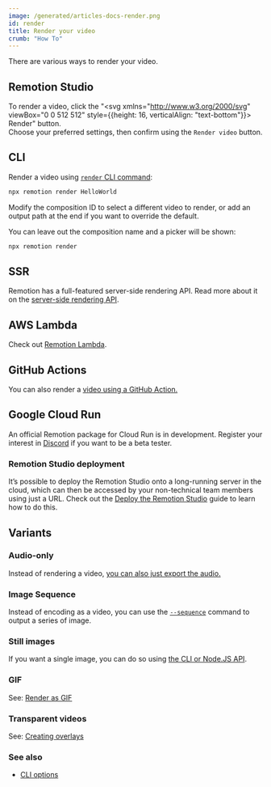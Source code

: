 ```yaml
---
image: /generated/articles-docs-render.png
id: render
title: Render your video
crumb: "How To"
---
```


There are various ways to render your video.

## Remotion Studio

To render a video, click the "<svg xmlns="http://www.w3.org/2000/svg" viewBox="0 0 512 512" style={{height: 16, verticalAlign: "text-bottom"}}><path d="M117.8 128H207C286.9-3.7 409.5-8.5 483.9 5.3c11.6 2.2 20.7 11.2 22.8 22.8c13.8 74.4 9 197-122.7 276.9v89.3c0 25.4-13.4 49-35.3 61.9l-88.5 52.5c-7.4 4.4-16.6 4.5-24.1 .2s-12.1-12.2-12.1-20.9l0-114.7c0-22.6-9-44.3-25-60.3s-37.7-25-60.3-25H24c-8.6 0-16.6-4.6-20.9-12.1s-4.2-16.7 .2-24.1l52.5-88.5c13-21.9 36.5-35.3 61.9-35.3zM424 128a40 40 0 1 0 -80 0 40 40 0 1 0 80 0zM166.5 470C132.3 504.3 66 511 28.3 511.9c-16 .4-28.6-12.2-28.2-28.2C1 446 7.7 379.7 42 345.5c34.4-34.4 90.1-34.4 124.5 0s34.4 90.1 0 124.5zm-46.7-36.4c11.4-11.4 11.4-30 0-41.4s-30-11.4-41.4 0c-10.1 10.1-13 28.5-13.7 41.3c-.5 8 5.9 14.3 13.9 13.9c12.8-.7 31.2-3.7 41.3-13.7z"/></svg> Render" button.  
Choose your preferred settings, then confirm using the `Render video` button.

## CLI

Render a video using [`render` CLI command](/docs/cli/render):

```bash
npx remotion render HelloWorld
```

Modify the composition ID to select a different video to render, or add an output path at the end if you want to override the default.

You can leave out the composition name and a picker will be shown:

```bash
npx remotion render
```

## SSR

Remotion has a full-featured server-side rendering API. Read more about it on the [server-side rendering API](/docs/ssr).

## AWS Lambda

Check out [Remotion Lambda](/docs/lambda).

## GitHub Actions

You can also render a [video using a GitHub Action.](/docs/ssr#render-using-github-actions)

## Google Cloud Run

An official Remotion package for Cloud Run is in development. Register your interest in [Discord](https://remotion.dev/discord) if you want to be a beta tester.

### Remotion Studio deployment

It’s possible to deploy the Remotion Studio onto a long-running server in the cloud, which can then be accessed by your non-technical team members using just a URL. Check out the [Deploy the Remotion Studio](/docs/deploy-studio) guide to learn how to do this.

## Variants

### Audio-only

Instead of rendering a video, [you can also just export the audio.](/docs/encoding#audio-only-export)

### Image Sequence

Instead of encoding as a video, you can use the [`--sequence`](/docs/cli/render#--sequence) command to output a series of image.

### Still images

If you want a single image, you can do so using [the CLI or Node.JS API](/docs/stills).

### GIF

See: [Render as GIF](/docs/render-as-gif)

### Transparent videos

See: [Creating overlays](/docs/overlay)

### See also

- [CLI options](/docs/cli)
